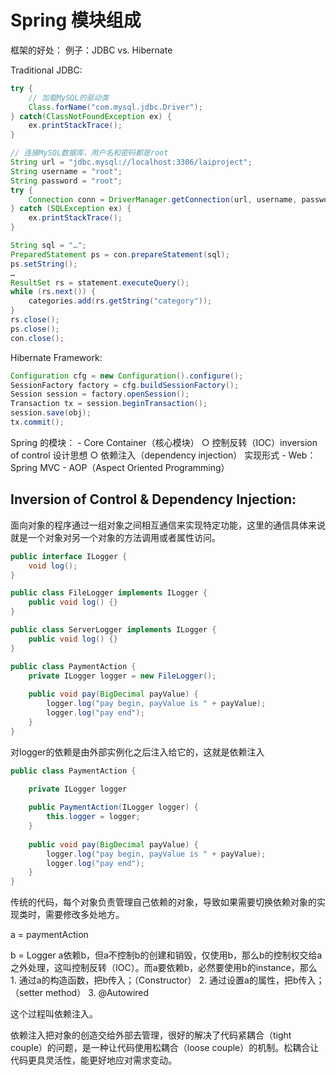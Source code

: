 # Spring 模块组成
框架的好处：
例子：JDBC vs. Hibernate 

Traditional JDBC:
```java
try {
	// 加载MySQL的驱动类
	Class.forName("com.mysql.jdbc.Driver");
} catch(ClassNotFoundException ex) {
	ex.printStackTrace();
}

// 连接MySQL数据库，用户名和密码都是root
String url = "jdbc.mysql://localhost:3306/laiproject";
String username = "root";
String password = "root";
try {
	Connection conn = DriverManager.getConnection(url, username, password);
} catch (SQLException ex) {
	ex.printStackTrace();
}

String sql = "…";
PreparedStatement ps = con.prepareStatement(sql);
ps.setString();
…
ResultSet rs = statement.executeQuery();
while (rs.next()) {
	categories.add(rs.getString("category"));
}
rs.close();
ps.close();
con.close();
```

Hibernate Framework:
```java
Configuration cfg = new Configuration().configure();
SessionFactory factory = cfg.buildSessionFactory();
Session session = factory.openSession();
Transaction tx = session.beginTransaction();
session.save(obj);
tx.commit();
```

Spring 的模块：
	- Core Container（核心模块）
		○ 控制反转（IOC）inversion of control   设计思想
		○ 依赖注入（dependency injection）     实现形式
	- Web：Spring MVC
	- AOP（Aspect Oriented Programming）

## Inversion of Control & Dependency Injection:
面向对象的程序通过一组对象之间相互通信来实现特定功能，这里的通信具体来说就是一个对象对另一个对象的方法调用或者属性访问。
```java
public interface ILogger {
	void log();
}

public class FileLogger implements ILogger {
	public void log() {}
} 

public class ServerLogger implements ILogger {
	public void log() {}
}

public class PaymentAction {
	private ILogger logger = new FileLogger();
	
	public void pay(BigDecimal payValue) {
		logger.log("pay begin, payValue is " + payValue);
		logger.log("pay end");
	}
}
```

对logger的依赖是由外部实例化之后注入给它的，这就是依赖注入
```java
public class PaymentAction {

	private ILogger logger
	
	public PaymentAction(ILogger logger) {
		this.logger = logger;
	}
	
	public void pay(BigDecimal payValue) {
		logger.log("pay begin, payValue is " + payValue);
		logger.log("pay end");
	}
}
```

传统的代码，每个对象负责管理自己依赖的对象，导致如果需要切换依赖对象的实现类时，需要修改多处地方。

a = paymentAction 

b = Logger
a依赖b，但a不控制b的创建和销毁，仅使用b，那么b的控制权交给a之外处理，这叫控制反转（IOC）。而a要依赖b，必然要使用b的instance，那么
	1. 通过a的构造函数，把b传入；（Constructor）
	2. 通过设置a的属性，把b传入；（setter method）
	3. @Autowired 

这个过程叫依赖注入。

依赖注入把对象的创造交给外部去管理，很好的解决了代码紧耦合（tight couple）的问题，是一种让代码使用松耦合（loose couple）的机制。松耦合让代码更具灵活性，能更好地应对需求变动。



